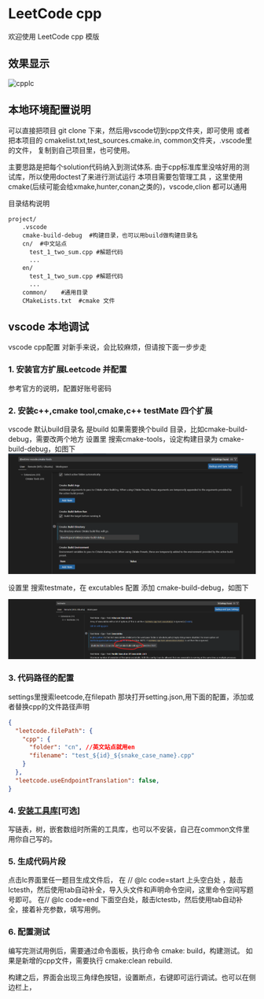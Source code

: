 # LeetCode cpp 
欢迎使用 LeetCode cpp  模版




## 效果显示
![cpplc](cpplc.gif)

## 本地环境配置说明
可以直接把项目 git clone 下来，然后用vscode切到cpp文件夹，即可使用
或者把本项目的 cmakelist.txt,test_sources.cmake.in, common文件夹，.vscode里的文件， 复制到自己项目里，也可使用。

主要思路是把每个solution代码纳入到测试体系.
由于cpp标准库里没啥好用的测试库，所以使用doctest了来进行测试运行
本项目需要包管理工具 ，这里使用cmake(后续可能会给xmake,hunter,conan之类的)，vscode,clion 都可以通用

目录结构说明
```
project/
    .vscode
    cmake-build-debug  #构建目录，也可以用build做构建目录名
    cn/  #中文站点
      test_1_two_sum.cpp #解题代码
      ...
    en/ 
      test_1_two_sum.cpp #解题代码
      ...
    common/    #通用目录
    CMakeLists.txt  #cmake 文件
```

## vscode 本地调试
vscode cpp配置 对新手来说，会比较麻烦，但请按下面一步步走
### 1. 安装官方扩展Leetcode 并配置 

参考官方的说明，配置好账号密码

### 2. 安装c++,cmake tool,cmake,c++ testMate 四个扩展

vscode 默认build目录名 是build
如果需要换个build 目录，比如cmake-build-debug，需要改两个地方
设置里 搜索cmake-tools，设定构建目录为 cmake-build-debug，如图下
![builddir](./img/builddir.png)

设置里 搜索testmate，在 excutables 配置 添加 cmake-build-debug，如图下

![testmatedir](./img/testmatedir.png)


### 3. 代码路径的配置
settings里搜索leetcode,在filepath 那块打开setting.json,用下面的配置，添加或者替换cpp的文件路径声明

```json
{
  "leetcode.filePath": {
    "cpp": {
      "folder": "cn", //英文站点就用en
      "filename": "test_${id}_${snake_case_name}.cpp"
    }
  },
  "leetcode.useEndpointTranslation": false,
}
```

### 4. [安装工具库](#安装工具库方式)[可选]
写链表，树，嵌套数组时所需的工具库，也可以不安装，自己在common文件里用你自己写的。

### 5. 生成代码片段

点击lc界面里任一题目生成文件后，
在    // @lc code=start 上头空白处 ，敲击lctesth，然后使用tab自动补全，导入头文件和声明命令空间，这里命令空间写题号即可。
在// @lc code=end 下面空白处，敲击lctestb，然后使用tab自动补全，接着补充参数，填写用例。

### 6. 配置测试

编写完测试用例后，需要通过命令面板，执行命令 cmake: build，构建测试。
如果是新增的cpp文件，需要执行 cmake:clean rebuild.

构建之后，界面会出现三角绿色按钮，设置断点，右键即可运行调试。也可以在侧边栏上，






